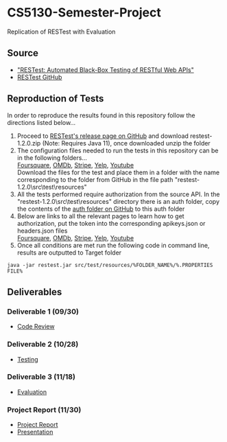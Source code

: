 # CS5130-Semester-Project
Replication of RESTest with Evaluation

## Source
- ["RESTest: Automated Black-Box Testing of RESTful Web APIs"](https://personal.us.es/amarlop/wp-content/uploads/2021/06/RESTest-Automated-Black-Box-Testing-of-RESTful-Web-APIs.pdf)
- [RESTest GitHub](https://github.com/isa-group/RESTest)

## Reproduction of Tests
In order to reproduce the results found in this repository follow the directions listed below...
1. Proceed to [RESTest's release page on GitHub](https://github.com/isa-group/RESTest/releases/tag/restest-1.2.0) and download restest-1.2.0.zip (Note: Requires Java 11), once downloaded unzip the folder
2. The configuration files needed to run the tests in this repository can be in the following folders...<br>
[Foursquare](https://github.com/Schlagmt/CS5130-Semester-Project/tree/main/Testing/New/Foursquare/Config), [OMDb](https://github.com/Schlagmt/CS5130-Semester-Project/tree/main/Testing/New/OMDb/Config), [Stripe](https://github.com/Schlagmt/CS5130-Semester-Project/tree/main/Testing/Recreate/Stripe/Config), [Yelp](https://github.com/Schlagmt/CS5130-Semester-Project/tree/main/Testing/Recreate/Yelp/Config), [Youtube](https://github.com/Schlagmt/CS5130-Semester-Project/tree/main/Testing/Recreate/Youtube/Config) <br>
Download the files for the test and place them in a folder with the name corresponding to the folder from GitHub in the file path "restest-1.2.0\src\test\resources"
3. All the tests performed require authorization from the source API. In the "restest-1.2.0\src\test\resources" directory there is an auth folder, copy the contents of the [auth folder on GitHub](https://github.com/Schlagmt/CS5130-Semester-Project/tree/main/Testing/auth) to this auth folder
4. Below are links to all the relevant pages to learn how to get authorization, put the token into the corresponding apikeys.json or headers.json files<br>
[Foursquare](https://developer.foursquare.com/docs/places-api-getting-started), [OMDb](http://www.omdbapi.com/apikey.aspx?__EVENTTARGET=freeAcct), [Stripe](https://stripe.com/docs/api/authentication), [Yelp](https://www.yelp.com/developers/documentation/v3/authentication), [Youtube](https://developers.google.com/youtube/registering_an_application) <br>
5. Once all conditions are met run the following code in command line, results are outputted to Target folder
```
java -jar restest.jar src/test/resources/%FOLDER_NAME%/%.PROPERTIES FILE%
```

## Deliverables
### Deliverable 1 (09/30)
- [Code Review](CodeEvaluation/CodeReview.md)

### Deliverable 2 (10/28)
- [Testing](Testing/Report.md)

### Deliverable 3 (11/18)
- [Evaluation](Testing/Evaluation.md)

### Project Report (11/30)
- [Project Report](ProjectReport.md)
- [Presentation]()